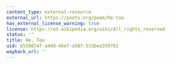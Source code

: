 ```yaml
---
content_type: external-resource
external_url: https://poets.org/poem/he-too
has_external_license_warning: true
license: https://en.wikipedia.org/wiki/All_rights_reserved
status: ''
title: He, Too
uid: b559874f-a4dd-46ef-a587-533bea359761
wayback_url: ''
---
```

